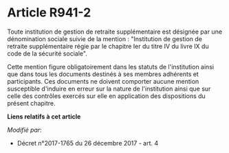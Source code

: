 # Article R941-2

Toute institution de gestion de retraite supplémentaire est désignée par une dénomination sociale suivie de la mention :
"Institution de gestion de retraite supplémentaire régie par le chapitre Ier du titre IV du livre IX du code de la sécurité
sociale".

Cette mention figure obligatoirement dans les statuts de l'institution ainsi que dans tous les documents destinés à ses
membres adhérents et participants. Ces documents ne doivent comporter aucune mention susceptible d'induire en erreur sur la
nature de l'institution ainsi que sur celle des contrôles exercés sur elle en application des dispositions du présent
chapitre.

**Liens relatifs à cet article**

_Modifié par_:

  - Décret n°2017-1765 du 26 décembre 2017 - art. 4
